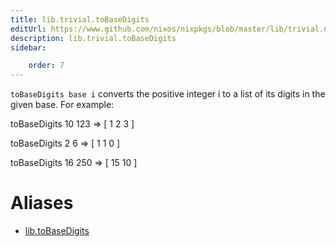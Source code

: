 ```yaml
---
title: lib.trivial.toBaseDigits
editUrl: https://www.github.com/nixos/nixpkgs/blob/master/lib/trivial.nix#L659C18
description: lib.trivial.toBaseDigits
sidebar:

    order: 7
---
```


`toBaseDigits base i` converts the positive integer i to a list of its
digits in the given base. For example:

toBaseDigits 10 123 => [ 1 2 3 ]

toBaseDigits 2 6 => [ 1 1 0 ]

toBaseDigits 16 250 => [ 15 10 ]


# Aliases

- [lib.toBaseDigits](reference/lib/lib-toBaseDigits)


